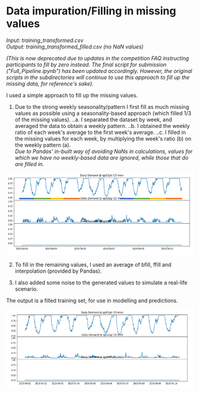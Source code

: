 # Data impuration/Filling in missing values

_Input: training_transformed.csv </br>
Output: training_transformed_filled.csv (no NaN values)_

_(This is now deprecated due to updates in the competition FAQ instructing participants to fill by zero instead.
The final script for submission ("Full_Pipeline.ipynb") has been updated accordingly.
However, the original scripts in the subdirectories will continue to use this approach to fill up the missing data,
for reference's sake)._

I used a simple approach to fill up the missing values. 

1. Due to the strong weekly seasonality/pattern I first fill as much missing values as possible using a seasonality-based approach (which filled 1/3 of the missing values).
..a. I separated the dataset by week, and averaged the data to obtain a weekly pattern.
..b. I obtained the weekly ratio of each week's average to the first week's average.
..c. I filled in the missing values for each week, by multiplying the week's ratio (b) on the weekly pattern (a). </br>
_Due to Pandas' in-built way of avoiding NaNs in calculations, values for which we have no weekly-based data are ignored, while those that do are filled in._

![Weekly Seasonality](../images/graph_weekly.png?raw=true "Weekly Seasonality")
	
2. To fill in the remaining values, I used an average of bfill, ffill and interpolation (provided by Pandas).

3. I also added some noise to the generated values to simulate a real-life scenario.

The output is a filled training set, for use in modelling and predictions.

![Graph with all NaN values filled, and additional noise](../images/graph_noise.png?raw=true "Graph with all NaN values filled, and additional noise")